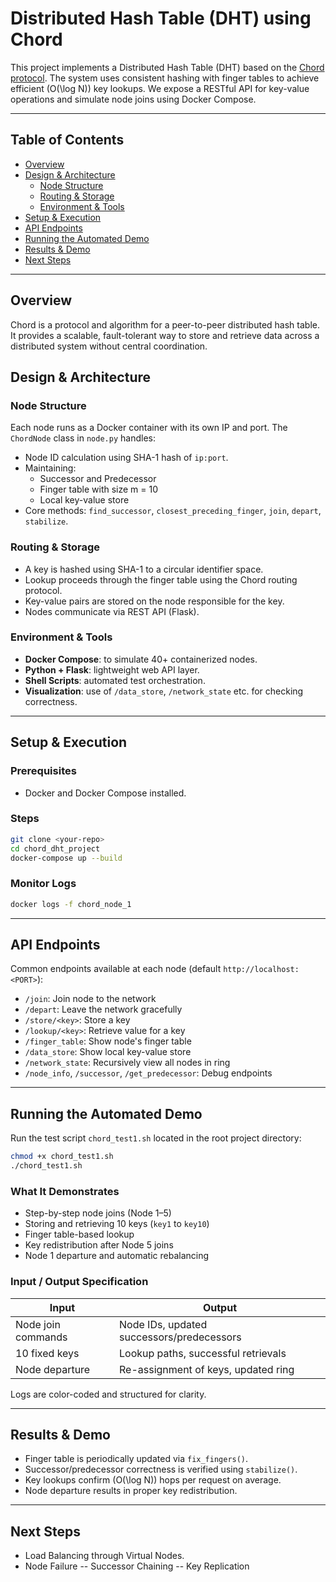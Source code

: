 
# Distributed Hash Table (DHT) using Chord

This project implements a Distributed Hash Table (DHT) based on the [Chord protocol](http://pdos.lcs.mit.edu/chord/). The system uses consistent hashing with finger tables to achieve efficient \(O(\log N)\) key lookups. We expose a RESTful API for key-value operations and simulate node joins using Docker Compose.

---

## Table of Contents

- [Overview](#overview)
- [Design & Architecture](#design--architecture)
  - [Node Structure](#node-structure)
  - [Routing & Storage](#routing--storage)
  - [Environment & Tools](#environment--tools)
- [Setup & Execution](#setup--execution)
- [API Endpoints](#api-endpoints)
- [Running the Automated Demo](#running-the-automated-demo)
- [Results & Demo](#results--demo)
- [Next Steps](#next-steps)

---

## Overview

Chord is a protocol and algorithm for a peer-to-peer distributed hash table. It provides a scalable, fault-tolerant way to store and retrieve data across a distributed system without central coordination.

## Design & Architecture

### Node Structure

Each node runs as a Docker container with its own IP and port. The `ChordNode` class in `node.py` handles:

- Node ID calculation using SHA-1 hash of `ip:port`.
- Maintaining:
  - Successor and Predecessor
  - Finger table with size m = 10
  - Local key-value store
- Core methods: `find_successor`, `closest_preceding_finger`, `join`, `depart`, `stabilize`.

### Routing & Storage

- A key is hashed using SHA-1 to a circular identifier space.
- Lookup proceeds through the finger table using the Chord routing protocol.
- Key-value pairs are stored on the node responsible for the key.
- Nodes communicate via REST API (Flask).

### Environment & Tools

- **Docker Compose**: to simulate 40+ containerized nodes.
- **Python + Flask**: lightweight web API layer.
- **Shell Scripts**: automated test orchestration.
- **Visualization**: use of `/data_store`, `/network_state` etc. for checking correctness.

---

## Setup & Execution

### Prerequisites

- Docker and Docker Compose installed.

### Steps

```bash
git clone <your-repo>
cd chord_dht_project
docker-compose up --build
```

### Monitor Logs

```bash
docker logs -f chord_node_1
```

---

## API Endpoints

Common endpoints available at each node (default `http://localhost:<PORT>`):

- `/join`: Join node to the network
- `/depart`: Leave the network gracefully
- `/store/<key>`: Store a key
- `/lookup/<key>`: Retrieve value for a key
- `/finger_table`: Show node's finger table
- `/data_store`: Show local key-value store
- `/network_state`: Recursively view all nodes in ring
- `/node_info`, `/successor`, `/get_predecessor`: Debug endpoints

---

## Running the Automated Demo

Run the test script `chord_test1.sh` located in the root project directory:

```bash
chmod +x chord_test1.sh
./chord_test1.sh
```

### What It Demonstrates

- Step-by-step node joins (Node 1–5)
- Storing and retrieving 10 keys (`key1` to `key10`)
- Finger table-based lookup
- Key redistribution after Node 5 joins
- Node 1 departure and automatic rebalancing

### Input / Output Specification

| Input               | Output                                  |
|--------------------|------------------------------------------|
| Node join commands | Node IDs, updated successors/predecessors |
| 10 fixed keys      | Lookup paths, successful retrievals       |
| Node departure     | Re-assignment of keys, updated ring       |

Logs are color-coded and structured for clarity.

---

## Results & Demo

- Finger table is periodically updated via `fix_fingers()`.
- Successor/predecessor correctness is verified using `stabilize()`.
- Key lookups confirm \(O(\log N)\) hops per request on average.
- Node departure results in proper key redistribution.

---

## Next Steps

- Load Balancing through Virtual Nodes.
- Node Failure
-- Successor Chaining
-- Key Replication

